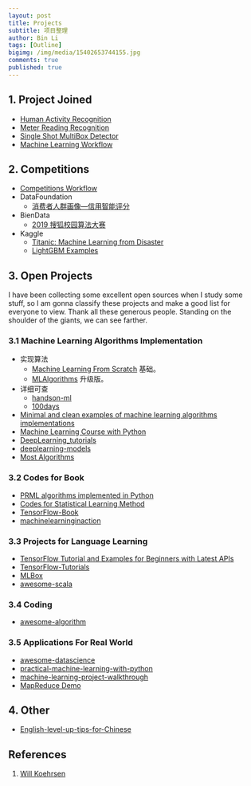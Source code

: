 ```yaml
---
layout: post
title: Projects
subtitle: 项目整理
author: Bin Li
tags: [Outline]
bigimg: /img/media/15402653744155.jpg
comments: true
published: true
---
```


## 1. Project Joined
* [Human Activity Recognition](https://binlidaily.github.io/2019-01-03-LSTM-Human-Activity-Recognition/)
* [Meter Reading Recognition](https://binlidaily.github.io/2019-01-20-meter-reading-recognition/)
* [Single Shot MultiBox Detector](https://binlidaily.github.io/2018-09-29-single-shot-multibox-detector/)
* [Machine Learning Workflow](https://binlidaily.github.io/2019-07-18-machine-learning)

## 2. Competitions
* [Competitions Workflow](https://binlidaily.github.io/2019-02-11-competitions-workflow/)
* DataFoundation
    * [消费者人群画像—信用智能评分](http://hi-bin.com/2019-06-24-(2016)-O2O优惠券预测使用/)
* BienData
    * [2019 搜狐校园算法大赛](https://binlidaily.github.io/2019-04-13-2019搜狐算法大赛/)
* Kaggle
    * [Titanic: Machine Learning from Disaster](https://binlidaily.github.io/2018-08-30-kaggle-titanic/)
    * [LightGBM Examples](https://github.com/microsoft/LightGBM/tree/master/examples)

## 3. Open Projects
I have been collecting some excellent open sources when I study some stuff, so I am gonna classify these projects and make a good list for everyone to view. Thank all these generous people. Standing on the shoulder of the giants, we can see farther.

### 3.1 Machine Learning Algorithms Implementation
* 实现算法
    * [Machine Learning From Scratch](https://github.com/eriklindernoren/ML-From-Scratch) 基础。
    * [MLAlgorithms](https://github.com/rushter/MLAlgorithms) 升级版。
* 详细可查
    * [handson-ml](https://github.com/ageron/handson-ml)
    * [100days](https://github.com/coells/100days)
* [Minimal and clean examples of machine learning algorithms implementations](https://github.com/rushter/MLAlgorithms)
* [Machine Learning Course with Python](https://github.com/machinelearningmindset/machine-learning-course)
* [DeepLearning_tutorials](https://github.com/xiaohu2015/DeepLearning_tutorials)
* [deeplearning-models](https://github.com/rasbt/deeplearning-models)
* [Most Algorithms](https://github.com/TheAlgorithms/Python)

### 3.2 Codes for Book
* [PRML algorithms implemented in Python](https://github.com//ctgk/PRML)
* [Codes for Statistical Learning Method](https://github.com/WenDesi/lihang_book_algorithm)
* [TensorFlow-Book](https://github.com/BinRoot/TensorFlow-Book)
* [machinelearninginaction](https://github.com/pbharrin/machinelearninginaction)

### 3.3 Projects for Language Learning
* [TensorFlow Tutorial and Examples for Beginners with Latest APIs ](https://github.com/aymericdamien/TensorFlow-Examples)
* [TensorFlow-Tutorials](https://github.com/Hvass-Labs/TensorFlow-Tutorials)
* [MLBox](https://github.com/PytLab/MLBox)
* [awesome-scala](https://github.com/lauris/awesome-scala)


### 3.4 Coding
* [awesome-algorithm](https://github.com/apachecn/awesome-algorithm)

### 3.5 Applications For Real World
* [awesome-datascience](https://github.com/bulutyazilim/awesome-datascience)
* [practical-machine-learning-with-python](https://github.com/dipanjanS/practical-machine-learning-with-python)
* [machine-learning-project-walkthrough](https://github.com/WillKoehrsen/machine-learning-project-walkthrough)
* [MapReduce Demo](https://github.com/chubbyjiang/MapReduce)


## 4. Other
* [English-level-up-tips-for-Chinese](https://github.com/byoungd/English-level-up-tips-for-Chinese)


## References
1. [Will Koehrsen](https://willk.online/projects/)